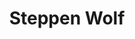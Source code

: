 ---
title: Steppen Wolf
description: My blog on cryptography.
img:
external_uri: "https://lrusso96.github.io/steppen-wolf"
category: cryptography
---